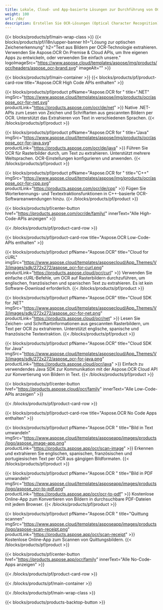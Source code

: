 ```yaml
---
title: Lokale, Cloud- und App-basierte Lösungen zur Durchführung von OCR auf Bildern 
weight: 100
url: /de/
description: Erstellen Sie OCR-Lösungen (Optical Character Recognition) über High-Code-APIs oder Cloud-basierte SDKs. Oder verwenden Sie unsere einfachen plattformübergreifenden Apps zur Textextraktion.
---
```


{{< blocks/products/pf/main-wrap-class >}}
{{< blocks/products/pf/i18n/upper-banner h1="Lösung zur optischen Zeichenerkennung" h2="Text aus Bildern per OCR-Technologie extrahieren. Verwenden Sie Aspose.OCR On Premise & Cloud APIs, um Ihre eigenen Apps zu entwickeln, oder verwenden Sie einfach unsere." logoImageSrc="https://www.aspose.cloud/templates/aspose/img/products/ocr/headers/aspose_ocr-brand.svg" imageAlt="" >}}

{{< blocks/products/pf/main-container >}}
{{< blocks/products/pf/product-card-row title="Aspose.OCR High Code APIs enthalten" >}}

{{< blocks/products/pf/product pfName="Aspose.OCR for " title=".NET" imgSrc="https://www.aspose.cloud/templates/aspose/img/products/ocr/aspose_ocr-for-net.svg" productLink="https://products.aspose.com/ocr/de/net" >}}
Native .NET-APIs zum Lesen von Zeichen und Schriftarten aus gescannten Bildern per OCR. Unterstützt das Extrahieren von Text in verschiedenen Sprachen.
{{< /blocks/products/pf/product >}}

{{< blocks/products/pf/product pfName="Aspose.OCR for " title="Java" imgSrc="https://www.aspose.cloud/templates/aspose/img/products/ocr/aspose_ocr-for-java.svg" productLink="https://products.aspose.com/ocr/de/java" >}}
Führen Sie OCR für Rasterbilder durch, um Text zu extrahieren. Unterstützt mehrere Weltsprachen. OCR-Einstellungen konfigurieren und anwenden.
{{< /blocks/products/pf/product >}}

{{< blocks/products/pf/product pfName="Aspose.OCR for " title="C++" imgSrc="https://www.aspose.cloud/templates/aspose/img/products/ocr/aspose_ocr-for-cpp.svg" productLink="https://products.aspose.com/ocr/de/cpp" >}}
Fügen Sie Worterkennungs- und Textextraktionsfunktionen in C++-basierte OCR-Softwareanwendungen hinzu.
{{< /blocks/products/pf/product >}}

{{< blocks/products/pf/center-button href="https://products.aspose.com/ocr/de/family/" innerText="Alle High-Code-APIs anzeigen" >}}

{{< /blocks/products/pf/product-card-row >}}

{{< blocks/products/pf/product-card-row title="Aspose.OCR Low-Code-APIs enthalten" >}}

{{< blocks/products/pf/product pfName="Aspose.OCR" title="Cloud for cURL" imgSrc="https://www.aspose.cloud/templates/asposecloud/App_Themes/V3/images/sdk/272x272/aspose_ocr-for-curl.png" productLink="https://products.aspose.cloud/ocr/curl" >}}
Verwenden Sie einfache cURL-Befehle, um OCR auf Rasterbildern durchzuführen, um englischen, französischen und spanischen Text zu extrahieren. Es ist kein Software-Download erforderlich.
{{< /blocks/products/pf/product >}}

{{< blocks/products/pf/product pfName="Aspose.OCR" title="Cloud SDK for .NET" imgSrc="https://www.aspose.cloud/templates/asposecloud/App_Themes/V3/images/sdk/272x272/aspose_ocr-for-net.png" productLink="https://products.aspose.cloud/ocr/net" >}}
Lesen Sie Zeichen- und Schriftartinformationen aus gescannten Rasterbildern, um Text per OCR zu extrahieren. Unterstützt englische, spanische und französische Textextraktion.
{{< /blocks/products/pf/product >}}

{{< blocks/products/pf/product pfName="Aspose.OCR" title="Cloud SDK for Java" imgSrc="https://www.aspose.cloud/templates/asposecloud/App_Themes/V3/images/sdk/272x272/aspose_ocr-for-java.png" productLink="https://products.aspose.cloud/ocr/java" >}}
Einfach zu verwendendes Java SDK zur Kommunikation mit der Aspose.OCR Cloud API zur Konvertierung von Bildern in Text.
{{< /blocks/products/pf/product >}}

{{< blocks/products/pf/center-button href="https://products.aspose.cloud/ocr/family" innerText="Alle Low-Code-APIs anzeigen" >}}

{{< /blocks/products/pf/product-card-row >}}

{{< blocks/products/pf/product-card-row title="Aspose.OCR No Code Apps enthalten" >}}

{{< blocks/products/pf/product pfName="Aspose.OCR " title="Bild in Text umwandeln" imgSrc="https://www.aspose.cloud/templates/asposeapp/images/products/logo/aspose_image-app.png" productLink="https://products.aspose.app/ocr/scan-image" >}}
Erkennen und extrahieren Sie englischen, spanischen, französischen und portugiesischen Text per OCR aus gängigen Bildformaten.
{{< /blocks/products/pf/product >}}

{{< blocks/products/pf/product pfName="Aspose.OCR " title="Bild in PDF umwandeln" imgSrc="https://www.aspose.cloud/templates/asposeapp/images/products/logo/aspose_ocr-to-pdf.png" productLink="https://products.aspose.app/ocr/ocr-to-pdf" >}}
Kostenlose Online-App zum Konvertieren von Bildern in durchsuchbare PDF-Dateien mit jedem Browser.
{{< /blocks/products/pf/product >}}

{{< blocks/products/pf/product pfName="Aspose.OCR " title="Quittung scannen" imgSrc="https://www.aspose.cloud/templates/asposeapp/images/products/logo/aspose-scan-receipt.png" productLink="https://products.aspose.app/ocr/scan-receipt" >}}
Kostenlose Online-App zum Scannen von Quittungsbildern.
{{< /blocks/products/pf/product >}}

{{< blocks/products/pf/center-button href="https://products.aspose.app/ocr/family" innerText="Alle No-Code-Apps anzeigen" >}}

{{< /blocks/products/pf/product-card-row >}}

{{< /blocks/products/pf/main-container >}}


{{< /blocks/products/pf/main-wrap-class >}}

{{< blocks/products/products-backtop-button >}}